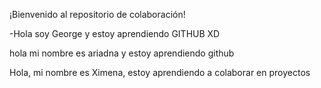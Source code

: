  ¡Bienvenido al repositorio de colaboración!


 -Hola soy George y estoy aprendiendo GITHUB XD
 

hola mi nombre es ariadna y estoy aprendiendo github

Hola, mi nombre es Ximena, estoy aprendiendo a colaborar en proyectos


